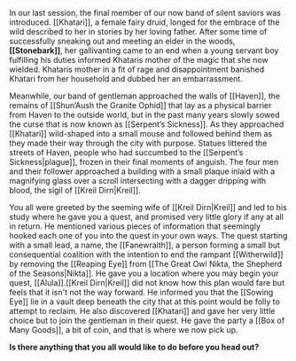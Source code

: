 In our last session, the final member of our now band of silent saviors was introduced. [[Khatari]], a female fairy druid, longed for the embrace of the wild described to her in stories by her loving father. After some time of successfully sneaking out and meeting an elder in the woods, **[[Stonebark]]**, her gallivanting came to an end when a young servant boy fulfilling his duties informed Khataris mother of the magic that she now wielded. Khataris mother in a fit of rage and disappointment banished Khatari from her household and dubbed her an embarrassment.

Meanwhile, our band of gentleman approached the walls of [[Haven]], the remains of [[Shun’Aush the Granite Ophid]] that lay as a physical barrier from Haven to the outside world, but in the past many years slowly sowed the curse that is now known as [[Serpent’s Sickness]]. As they approached [[Khatari]] wild-shaped into a small mouse and followed behind them as they made their way through the city with purpose. Statues littered the streets of Haven, people who had succumbed to the [[Serpent’s Sickness|plague]], frozen in their final moments of anguish. The four men and their follower approached a building with a small plaque inlaid with a magnifying glass over a scroll intersecting with a dagger dripping with blood, the sigil of [[Kreil Dirn|Kreil]]. 

You all were greeted by the seeming wife of [[Kreil Dirn|Kreil]] and led to his study where he gave you a quest, and promised very little glory if any at all in return. He mentioned various pieces of information that seemingly hooked each one of you into the quest in your own ways. The quest starting with a small lead, a name, the [[Fanewraith]], a person forming a small but consequential coalition with the intention to end the rampant [[Witherwild]] by removing the [[Reaping Eye]] from [[The Great Owl Nikta, the Shepherd of the Seasons|Nikta]]. He gave you a location where you may begin your quest, [[Alula]].[[Kreil Dirn|Kreil]] did not know how this plan would fare but feels that it isn't not the way forward. He informed you that the [[Sowing Eye]] lie in a vault deep beneath the city that at this point would be folly to attempt to reclaim. He also discovered [[Khatari]] and gave her very little choice but to join the gentleman in their quest. He gave the party a [[Box of Many Goods]], a bit of coin, and that is where we now pick up.

**Is there anything that you all would like to do before you head out?**
